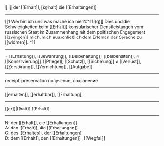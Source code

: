 🎁 🔵 der [[Erhalt]], [ɛɐ̯ˈhalt]
die [[Erhaltungen]]

---
[[1 Wer bin ich und was mache ich hier?#^11|(q)]] Dies und die Schwierigkeiten beim [[Erhalt]] konsularischer Dienstleistungen vom russischen Staat im Zusammenhang mit dem politischen Engagement [[zwingen]] mich, mich ausschließlich dem Erlernen der Sprache zu [[widmen]]. ^11

---
= [[Erhaltung]], [[Bewahrung]], [[Beibehaltung]], [[beibehalten]], 
≈ [[Konservierung]], [[Pflege]], [[Schutz]], [[Sicherung]]
≠ [[Verlust]], [[Zerstörung]], [[Vernichtung]], [[Aufgabe]]

---
receipt, preservation
получение, сохранение

---
[[erhalten]], [[erhaltbar]], [[Erhaltung]]

---
[[er]]|[[halt]]
[[Erhalt]]

---
N: der [[Erhalt]], die [[Erhaltungen]]  
A: den [[Erhalt]], die [[Erhaltungen]]  
G: des [[Erhaltes]], der [[Erhaltungen]]  
D: dem [[Erhalt]], den [[Erhaltungen]]
, [[Wegfall]]